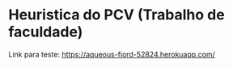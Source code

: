 # Heuristica do PCV (Trabalho de faculdade)


Link para teste: https://aqueous-fjord-52824.herokuapp.com/
